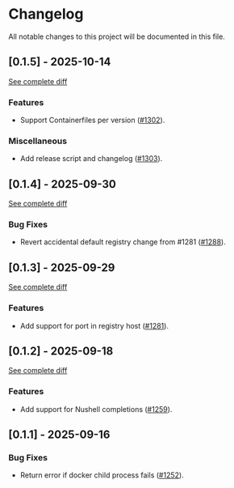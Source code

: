 <!-- GENERATED BY GIT-CLIFF, DO NOT EDIT MANUALLY -->

# Changelog

All notable changes to this project will be documented in this file.

## [0.1.5] - 2025-10-14

[See complete diff](https://github.com/stackabletech/docker-images/compare/boil-0.1.4..boil-0.1.5)

### Features

- Support Containerfiles per version ([#1302](https://github.com/stackabletech/docker-images/pull/1302)).

### Miscellaneous

- Add release script and changelog ([#1303](https://github.com/stackabletech/docker-images/pull/1303)).

## [0.1.4] - 2025-09-30

[See complete diff](https://github.com/stackabletech/docker-images/compare/boil-0.1.3..boil-0.1.4)

### Bug Fixes

- Revert accidental default registry change from #1281 ([#1288](https://github.com/stackabletech/docker-images/pull/1288)).

## [0.1.3] - 2025-09-29

[See complete diff](https://github.com/stackabletech/docker-images/compare/boil-0.1.2..boil-0.1.3)

### Features

- Add support for port in registry host ([#1281](https://github.com/stackabletech/docker-images/pull/1281)).

## [0.1.2] - 2025-09-18

[See complete diff](https://github.com/stackabletech/docker-images/compare/boil-0.1.1..boil-0.1.2)

### Features

- Add support for Nushell completions ([#1259](https://github.com/stackabletech/docker-images/pull/1259)).

## [0.1.1] - 2025-09-16

### Bug Fixes

- Return error if docker child process fails ([#1252](https://github.com/stackabletech/docker-images/pull/1252)).

<!-- GENERATED BY GIT-CLIFF, DO NOT EDIT MANUALLY -->
